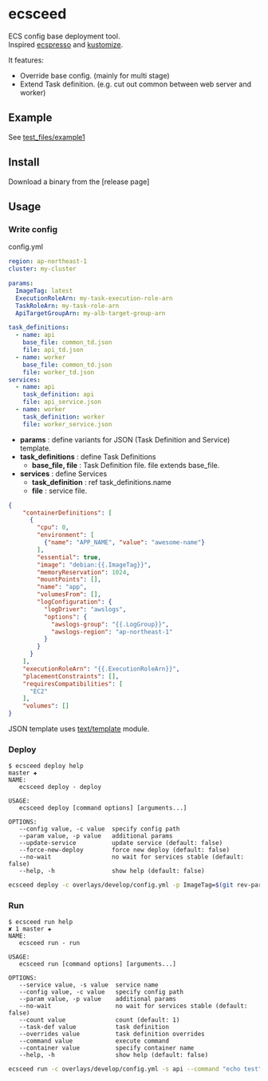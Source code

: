 # ecsceed

ECS config base deployment tool.  
Inspired [ecspresso](https://github.com/kayac/ecspresso) and [kustomize](https://github.com/kubernetes-sigs/kustomize).

It features: 
* Override base config. (mainly for multi stage)
* Extend Task definition. (e.g. cut out common between web server and worker)

## Example

See [test_files/example1](test_files/example1)

## Install

Download a binary from the [release page]

## Usage

### Write config

config.yml

```yml
region: ap-northeast-1
cluster: my-cluster

params:
  ImageTag: latest
  ExecutionRoleArn: my-task-execution-role-arn
  TaskRoleArn: my-task-role-arn
  ApiTargetGroupArn: my-alb-target-group-arn

task_definitions:
  - name: api
    base_file: common_td.json
    file: api_td.json
  - name: worker
    base_file: common_td.json
    file: worker_td.json
services:
  - name: api
    task_definition: api
    file: api_service.json
  - name: worker
    task_definition: worker
    file: worker_service.json
```

* **params** : define variants for JSON (Task Definition and Service) template.
* **task_definitions** : define Task Definitions
    * **base_file, file** : Task Definition file. file extends base_file.
* **services** : define Services
    * **task_definition** : ref task_definitions.name
    * **file** : service file.

```json
{
    "containerDefinitions": [
      {
        "cpu": 0,
        "environment": [
          {"name": "APP_NAME", "value": "awesome-name"}
        ],
        "essential": true,
        "image": "debian:{{.ImageTag}}",
        "memoryReservation": 1024,
        "mountPoints": [],
        "name": "app",
        "volumesFrom": [],
        "logConfiguration": {
          "logDriver": "awslogs",
          "options": {
            "awslogs-group": "{{.LogGroup}}",
            "awslogs-region": "ap-northeast-1"
          }
        }
      }
    ],
    "executionRoleArn": "{{.ExecutionRoleArn}}",
    "placementConstraints": [],
    "requiresCompatibilities": [
      "EC2"
    ],
    "volumes": []
}
```

JSON template uses [text/template](https://golang.org/pkg/text/template/) module.


### Deploy

```
$ ecsceed deploy help                                                                        master ✚
NAME:
   ecsceed deploy - deploy

USAGE:
   ecsceed deploy [command options] [arguments...]

OPTIONS:
   --config value, -c value  specify config path
   --param value, -p value   additional params
   --update-service          update service (default: false)
   --force-new-deploy        force new deploy (default: false)
   --no-wait                 no wait for services stable (default: false)
   --help, -h                show help (default: false)
```

```bash
ecsceed deploy -c overlays/develop/config.yml -p ImageTag=$(git rev-parse HEAD)
```

### Run

```
$ ecsceed run help                                                                       ✘ 1 master ✚
NAME:
   ecsceed run - run

USAGE:
   ecsceed run [command options] [arguments...]

OPTIONS:
   --service value, -s value  service name
   --config value, -c value   specify config path
   --param value, -p value    additional params
   --no-wait                  no wait for services stable (default: false)
   --count value              count (default: 1)
   --task-def value           task definition
   --overrides value          task definition overrides
   --command value            execute command
   --container value          specify container name
   --help, -h                 show help (default: false)
```

```bash
ecsceed run -c overlays/develop/config.yml -s api --command "echo test"
```
